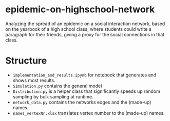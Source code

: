 # epidemic-on-highschool-network
Analyzing the spread of an epidemic on a social interaction network, based on the yearbook of a high school class, where students could write a paragraph for their friends, giving a proxy for the social connections in that class.

# Structure
* `implementation_and_results.ipynb` for notebook that generates and shows most results. 
* `Simulation.py` contains the general model
* `Distribution.py` is a helper class that significantly speeds up random sampling by bulk sampling at runtime.
* `network_data.py` contains the networks edges and the (made-up) names.
* `names_vertexNr.xlsx` translates vertex number to the (made-up) names.
